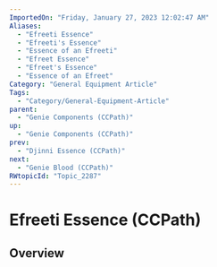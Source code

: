 ```yaml
---
ImportedOn: "Friday, January 27, 2023 12:02:47 AM"
Aliases:
  - "Efreeti Essence"
  - "Efreeti's Essence"
  - "Essence of an Efreeti"
  - "Efreet Essence"
  - "Efreet's Essence"
  - "Essence of an Efreet"
Category: "General Equipment Article"
Tags:
  - "Category/General-Equipment-Article"
parent:
  - "Genie Components (CCPath)"
up:
  - "Genie Components (CCPath)"
prev:
  - "Djinni Essence (CCPath)"
next:
  - "Genie Blood (CCPath)"
RWtopicId: "Topic_2287"
---
```

# Efreeti Essence (CCPath)
## Overview
